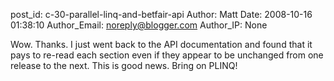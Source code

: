 post_id: c-30-parallel-linq-and-betfair-api
Author: Matt
Date: 2008-10-16 01:38:10
Author_Email: noreply@blogger.com
Author_IP: None

Wow. Thanks. I just went back to the API documentation and found that it pays
to re-read each section even if they appear to be unchanged from one release
to the next. This is good news. Bring on PLINQ!

